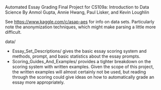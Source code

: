 Automated Essay Grading
Final Project for CS109a: Introduction to Data Science
By Anmol Gupta, Annie Hwang, Paul Lisker, and Kevin Loughlin

See https://www.kaggle.com/c/asap-aes for info on data sets.  Particularly note the anonymization techniques, which might make parsing a little more difficult.

data/
- Essay_Set_Descriptions/ gives the basic essay scoring system and methods, prompt, and basic statistics about the essay prompts.
- Scoring_Guides_And_Examples/ provides a tighter breakdown on the scoring system with written examples.  Given the scope of this project, the written examples will almost certainly not be used, but reading through the scoring could give ideas on how to automatically grade an essay more appropriately.


